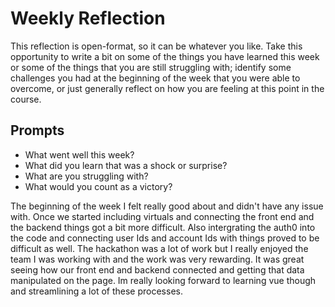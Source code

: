 # Weekly Reflection
This reflection is open-format, so it can be whatever you like. Take this opportunity to write a bit on some of the things you have learned this week or some of the things that you are still struggling with; identify some challenges you had at the beginning of the week that you were able to overcome, or just generally reflect on how you are feeling at this point in the course.

## Prompts
- What went well this week?
- What did you learn that was a shock or surprise?
- What are you struggling with?
- What would you count as a victory?

The beginning of the week I felt really good about and didn't have any issue with. Once we started including virtuals and connecting the front end and the backend things got a bit more difficult. Also intergrating the auth0 into the code and connecting user Ids and account Ids with things proved to be difficult as well. The hackathon was a lot of work but I really enjoyed the team I was working with and the work was very rewarding. It was great seeing how our front end and backend connected and getting that data manipulated on the page. Im really looking forward to learning vue though and streamlining a lot of these processes.